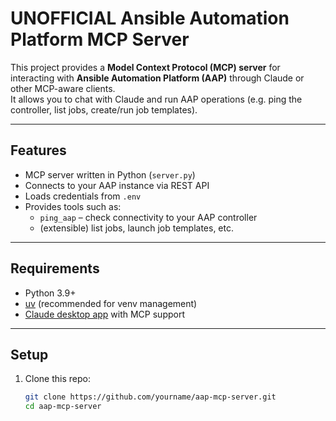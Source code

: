 # UNOFFICIAL Ansible Automation Platform MCP Server

This project provides a **Model Context Protocol (MCP) server** for interacting with **Ansible Automation Platform (AAP)** through Claude or other MCP-aware clients.  
It allows you to chat with Claude and run AAP operations (e.g. ping the controller, list jobs, create/run job templates).

---

## Features

- MCP server written in Python (`server.py`)
- Connects to your AAP instance via REST API
- Loads credentials from `.env`
- Provides tools such as:
  - `ping_aap` – check connectivity to your AAP controller
  - (extensible) list jobs, launch job templates, etc.

---

## Requirements

- Python 3.9+
- [uv](https://github.com/astral-sh/uv) (recommended for venv management)
- [Claude desktop app](https://claude.ai) with MCP support

---

## Setup

1. Clone this repo:

   ```bash
   git clone https://github.com/yourname/aap-mcp-server.git
   cd aap-mcp-server
